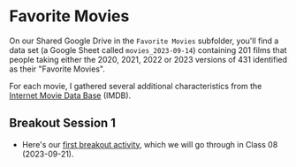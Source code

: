 # Favorite Movies

On our Shared Google Drive in the `Favorite Movies` subfolder, you'll find a data set (a Google Sheet called `movies_2023-09-14`) containing 201 films that people taking either the 2020, 2021, 2022 or 2023 versions of 431 identified as their "Favorite Movies". 

For each movie, I gathered several additional characteristics from the [Internet Movie Data Base](https://www.imdb.com/) (IMDB).

## Breakout Session 1

- Here's our [first breakout activity](breakout1.md), which we will go through in Class 08 (2023-09-21).

